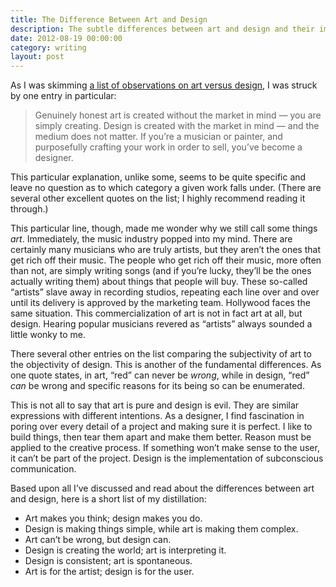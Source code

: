 ```yaml
---
title: The Difference Between Art and Design
description: The subtle differences between art and design and their impact on society.
date: 2012-08-19 00:00:00
category: writing
layout: post
---
```


As I was skimming [a list of observations on art versus design][list], I was struck by one entry in particular:

> Genuinely honest art is created without the market in mind — you are simply creating. Design is created with the market in mind — and the medium does not matter. If you’re a musician or painter, and purposefully crafting your work in order to sell, you’ve become a designer.

This particular explanation, unlike some, seems to be quite specific and leave no question as to which category a given work falls under. (There are several other excellent quotes on the list; I highly recommend reading it through.)

This particular line, though, made me wonder why we still call some things _art_. Immediately, the music industry popped into my mind. There are certainly many musicians who are truly artists, but they aren’t the ones that get rich off their music. The people who get rich off their music, more often than not, are simply writing songs (and if you’re lucky, they’ll be the ones actually writing them) about things that people will buy. These so-called “artists” slave away in recording studios, repeating each line over and over until its delivery is approved by the marketing team. Hollywood faces the same situation. This commercialization of art is not in fact art at all, but design. Hearing popular musicians revered as “artists” always sounded a little wonky to me.

There several other entries on the list comparing the subjectivity of art to the objectivity of design. This is another of the fundamental differences. As one quote states, in art, “red” can never be _wrong_, while in design, “red” _can_ be wrong and specific reasons for its being so can be enumerated.

This is not all to say that art is pure and design is evil. They are similar expressions with different intentions. As a designer, I find fascination in poring over every detail of a project and making sure it is perfect. I like to build things, then tear them apart and make them better. Reason must be applied to the creative process. If something won’t make sense to the user, it can’t be part of the project. Design is the implementation of subconscious communication.

Based upon all I’ve discussed and read about the differences between art and design, here is a short list of my distillation:

* Art makes you think; design makes you do.
* Design is making things simple, while art is making them complex.
* Art can’t be wrong, but design can.
* Design is creating the world; art is interpreting it.
* Design is consistent; art is spontaneous.
* Art is for the artist; design is for the user.

[list]: http://reinholdweber.com/2012/04/11/random-observations-about-art-vs-design/
